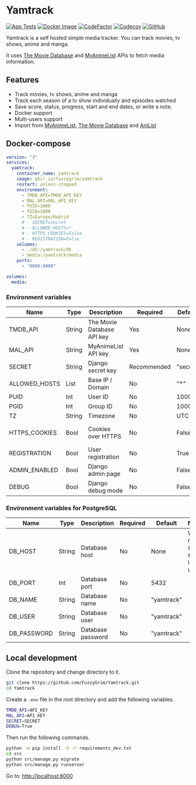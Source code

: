 # Yamtrack

[![App Tests](https://github.com/FuzzyGrim/Yamtrack/actions/workflows/app-tests.yml/badge.svg)](https://github.com/FuzzyGrim/Yamtrack/actions/workflows/app-tests.yml)
[![Docker Image](https://github.com/FuzzyGrim/Yamtrack/actions/workflows/docker-image.yml/badge.svg)](https://github.com/FuzzyGrim/Yamtrack/actions/workflows/docker-image.yml)
[![CodeFactor](https://www.codefactor.io/repository/github/fuzzygrim/yamtrack/badge)](https://www.codefactor.io/repository/github/fuzzygrim/yamtrack)
[![Codecov](https://codecov.io/github/FuzzyGrim/Yamtrack/branch/dev/graph/badge.svg?token=PWUG660120)](https://codecov.io/github/FuzzyGrim/Yamtrack)
[![GitHub](https://img.shields.io/badge/license-GPL--3.0-blue)](https://github.com/FuzzyGrim/Yamtrack/blob/main/LICENSE)

Yamtrack is a self hosted simple media tracker. You can track movies, tv shows, anime and manga.

It uses [The Movie Database](https://www.themoviedb.org/) and [MyAnimeList](https://myanimelist.net/) APIs to fetch media information.


## Features

- Track movies, tv shows, anime and manga
- Track each season of a tv show individually and episodes watched
- Save score, status, progress, start and end dates, or write a note.
- Docker support
- Multi-users support
- Import from [MyAnimeList](https://myanimelist.net/), [The Movie Database](https://www.themoviedb.org/) and [AniList](https://anilist.co/)


## Docker-compose

```yml
version: "3"
services:
  yamtrack:
    container_name: yamtrack
    image: ghcr.io/fuzzygrim/yamtrack
    restart: unless-stopped
    environment:
      - TMDB_API=TMDB_API_KEY
      - MAL_API=MAL_API_KEY
      - PUID=1000
      - PGID=1000
      - TZ=Europe/Madrid
      # - SECRET=secret
      # - ALLOWED_HOSTS=*
      # - HTTPS_COOKIES=False
      # - REGISTRATION=False
    volumes:
      - ./db:/yamtrack/db
      - media:/yamtrack/media
    ports:
      - "8000:8000"

volumes:
  media:
```

### Environment variables

| Name           |  Type       | Description                | Required     | Default    | Notes                                 |
| -------------- | ----------- | -------------------------- | ------------ | ---------- | ------------------------------------- |
| TMDB_API       | String      | The Movie Database API key | Yes          | None       | Required for movies and tv shows      |
| MAL_API        | String      | MyAnimeList API key        | Yes          | None       | Required for anime and manga          |
| SECRET         | String      | Django secret key          | Recommended  | "secret"   | [SECRET_KEY](https://docs.djangoproject.com/en/4.2/ref/settings/#secret-key)                                      |
| ALLOWED_HOSTS  | List        | Base IP / Domain           | No           | "*"        | [ALLOWED_HOSTS](https://docs.djangoproject.com/en/4.1/ref/settings/#allowed-hosts)    |
| PUID           | Int         | User ID                    | No           | 1000       |                                       |
| PGID           | Int         | Group ID                   | No           | 1000       |                                       |
| TZ             | String      | Timezone                   | No           | UTC        |                                       |
| HTTPS_COOKIES  | Bool        | Cookies over HTTPS         | No           | False      | [SESSION_COOKIE_SECURE](https://docs.djangoproject.com/en/4.1/ref/settings/#std-setting-SESSION_COOKIE_SECURE) and [CSRF_COOKIE_SECURE](https://docs.djangoproject.com/en/4.1/ref/settings/#std-setting-CSRF_COOKIE_SECURE)|
| REGISTRATION   | Bool        | User registration          | No           | True       |                                       |
| ADMIN_ENABLED  | Bool        | Django admin page          | No           | False      |                                       |
| DEBUG          | Bool        | Django debug mode          | No           | False      |                                       |


### Environment variables for PostgreSQL

| Name           |  Type       | Description                | Required     | Default    | Notes                                 |
| -------------- | ----------- | -------------------------- | ------------ | ---------- | ------------------------------------- |
| DB_HOST        | String      | Database host              | No           | None       | When not set, sqlite is used          |
| DB_PORT        | Int         | Database port              | No           | 5432       |                                       |
| DB_NAME        | String      | Database name              | No           |"yamtrack"  |                                       |
| DB_USER        | String      | Database user              | No           |"yamtrack"  |                                       |
| DB_PASSWORD    | String      | Database password          | No           |"yamtrack"  |                                       |


## Local development

Clone the repository and change directory to it.

```bash
git clone https://github.com/FuzzyGrim/Yamtrack.git
cd Yamtrack
```

Create a `.env` file in the root directory and add the following variables.

```bash
TMDB_API=API_KEY
MAL_API=API_KEY
SECRET=SECRET
DEBUG=True
```

Then run the following commands.

```bash
python -m pip install -U -r requirements_dev.txt
cd src
python src/manage.py migrate
python src/manage.py runserver
```

Go to: [http://localhost:8000](http://localhost:8000)
